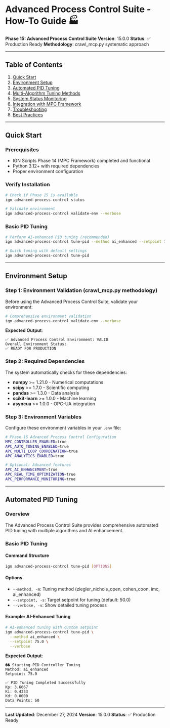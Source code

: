 # Advanced Process Control Suite - How-To Guide 🏭

**Phase 15: Advanced Process Control Suite**
**Version**: 15.0.0
**Status**: ✅ Production Ready
**Methodology**: crawl_mcp.py systematic approach

---

## Table of Contents

1. [Quick Start](#quick-start)
2. [Environment Setup](#environment-setup)
3. [Automated PID Tuning](#automated-pid-tuning)
4. [Multi-Algorithm Tuning Methods](#multi-algorithm-tuning-methods)
5. [System Status Monitoring](#system-status-monitoring)
6. [Integration with MPC Framework](#integration-with-mpc-framework)
7. [Troubleshooting](#troubleshooting)
8. [Best Practices](#best-practices)

---

## Quick Start

### Prerequisites
- IGN Scripts Phase 14 (MPC Framework) completed and functional
- Python 3.12+ with required dependencies
- Proper environment configuration

### Verify Installation
```bash
# Check if Phase 15 is available
ign advanced-process-control status

# Validate environment
ign advanced-process-control validate-env --verbose
```

### Basic PID Tuning
```bash
# Perform AI-enhanced PID tuning (recommended)
ign advanced-process-control tune-pid --method ai_enhanced --setpoint 75.0 --verbose

# Quick tuning with default settings
ign advanced-process-control tune-pid
```

---

## Environment Setup

### Step 1: Environment Validation (crawl_mcp.py methodology)

Before using the Advanced Process Control Suite, validate your environment:

```bash
# Comprehensive environment validation
ign advanced-process-control validate-env --verbose
```

**Expected Output**:
```
✅ Advanced Process Control Environment: VALID
Overall Environment Status:
✅ READY FOR PRODUCTION
```

### Step 2: Required Dependencies

The system automatically checks for these dependencies:

- **numpy** >= 1.21.0 - Numerical computations
- **scipy** >= 1.7.0 - Scientific computing
- **pandas** >= 1.3.0 - Data analysis
- **scikit-learn** >= 1.0.0 - Machine learning
- **asyncua** >= 1.0.0 - OPC-UA integration

### Step 3: Environment Variables

Configure these environment variables in your `.env` file:

```bash
# Phase 15 Advanced Process Control Configuration
MPC_CONTROLLER_ENABLED=true
APC_AUTO_TUNING_ENABLED=true
APC_MULTI_LOOP_COORDINATION=true
APC_ANALYTICS_ENABLED=true

# Optional: Advanced features
APC_AI_ENHANCEMENT=true
APC_REAL_TIME_OPTIMIZATION=true
APC_PERFORMANCE_MONITORING=true
```

---

## Automated PID Tuning

### Overview

The Advanced Process Control Suite provides comprehensive automated PID tuning with multiple algorithms and AI enhancement.

### Basic PID Tuning

#### Command Structure
```bash
ign advanced-process-control tune-pid [OPTIONS]
```

#### Options
- `--method, -m`: Tuning method (ziegler_nichols_open, cohen_coon, imc, ai_enhanced)
- `--setpoint, -s`: Target setpoint for tuning (default: 50.0)
- `--verbose, -v`: Show detailed tuning process

#### Example: AI-Enhanced Tuning
```bash
# AI-enhanced tuning with custom setpoint
ign advanced-process-control tune-pid \
  --method ai_enhanced \
  --setpoint 75.0 \
  --verbose
```

**Expected Output**:
```
�� Starting PID Controller Tuning
Method: ai_enhanced
Setpoint: 75.0

✅ PID Tuning Completed Successfully
Kp: 3.6667
Ki: 0.4333
Kd: 0.0000
Data Points: 60
```

---

**Last Updated**: December 27, 2024
**Version**: 15.0.0
**Status**: ✅ Production Ready
